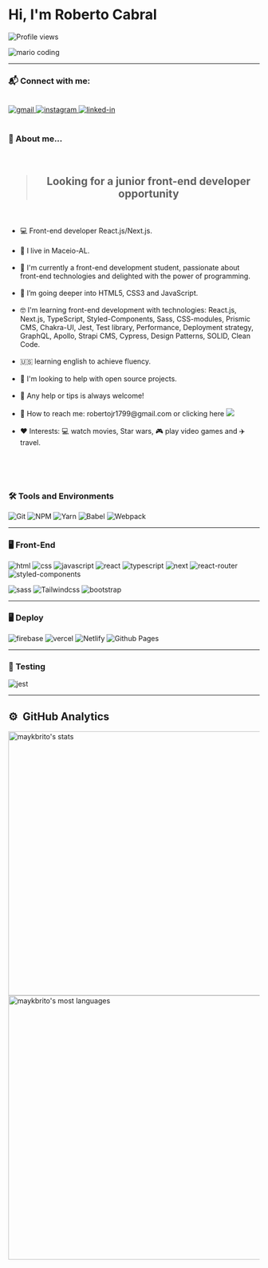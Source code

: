 <h1 align="left">Hi, I'm Roberto Cabral</h1>
<p align="left"> <img src="https://komarev.com/ghpvc/?username=betolarbac&color=yellow" alt="Profile views" /> </p>

<div>
  <img
    src="https://i.imgur.com/1ZvVkDc.gif" 
    alt="mario coding"
    />
</div>

---

<!--*************** Contact ***************-->
<div>
  <h3>
    📬 Connect with me:
  </h3>
  <br />
  
  <a href="mailto:robertojr1799@gmail.com" target="_blank">
    <img 
      src="https://img.shields.io/badge/Gmail-D14836?style=for-the-badge&amp;logo=Gmail&amp;logoColor=white" alt="gmail">
  </a>
  <a href="https://www.instagram.com/betocbl/" target="_blank">
    <img 
      src="https://img.shields.io/badge/Instagram-E4405F?style=for-the-badge&amp;logo=instagram&amp;logoColor=white" 
      alt="instagram">
  </a>
  <a href="https://www.linkedin.com/in/roberto-larbac/" target="_blank">
    <img 
      src="https://img.shields.io/badge/Linkedin-0077B5?style=for-the-badge&amp;logo=LinkedIn&amp;logoColor=white" 
      alt="linked-in">
  </a>
</div>

<br />

<h3>🚀 About me...</h3>
<br />
<div>
  <h2 align="center"><blockquote>Looking for a junior front-end developer opportunity</blockquote></h2>
  <br />
  <ul>
    <li>💻 Front-end developer React.js/Next.js.</li><br/>
    <li>📌 I live in Maceio-AL.</li><br/>
    <li>🔭 I'm currently a front-end development student, passionate about front-end technologies and delighted with the power of programming.</li><br/>
    <li>🌱 I’m going deeper into HTML5, CSS3 and JavaScript.</li><br/>
    <li>🤓 I'm learning front-end development with technologies: React.js, Next.js, TypeScript, Styled-Components, Sass, CSS-modules, Prismic CMS, Chakra-UI, Jest, Test library, Performance, Deployment strategy, GraphQL, Apollo, Strapi CMS, Cypress, Design Patterns, SOLID, Clean Code.</li><br/>
    <!-- <li>💬 Ask me about HTML5 and CSS3.</li> -->
    <li>🇺🇸 learning english to achieve fluency.</li><br/>
    <li>🤔 I'm looking to help with open source projects.</li><br/>
    <li>💬 Any help or tips is always welcome!</li><br/>
    <li>📩 How to reach me: robertojr1799@gmail.com or clicking here <a href = "mailto:robertojr1799@gmail.com"><img src="https://img.shields.io/badge/-Gmail-c14438?style=flat-square&logo=Gmail&logoColor=white&link=mailto:marcelo.rafael.goncalves@gmail.com&longCache=true" target="_blank"></a></li><br/>
    <li>❤️ Interests: 💻 watch movies, Star wars, 🎮 play video games and ✈️ travel.</li><br/>
  </ul>
</div>

<br><br>

<!--*************** Skills ***************-->

<h3>🛠️ Tools and Environments</h3>
<div>
  <img 
    src="https://img.shields.io/badge/Git-F05032.svg?style=for-the-badge&logo=git&logoColor=white"
    alt="Git" />
  <img 
    src="https://img.shields.io/badge/NPM-CB3837.svg?style=for-the-badge&logo=npm&logoColor=white" 
    alt="NPM" />
  <img 
    src="https://img.shields.io/badge/Yarn-2C8EBB.svg?style=for-the-badge&logo=yarn&logoColor=white" 
    alt="Yarn" />
  <img 
    src="https://img.shields.io/badge/babel-FCDF3F.svg?style=for-the-badge&logo=babel&logoColor=white" 
    alt="Babel" />
  <img 
    src="https://img.shields.io/badge/webpack-2C8EBB.svg?style=for-the-badge&logo=webpack&logoColor=white" 
    alt="Webpack" />
</div>

---

<!--*************** Front-end ***************-->

<h3>🖥️ Front-End</h3>
<div>
  <img 
    src="https://img.shields.io/badge/HTML5-E34F26?style=for-the-badge&amp;logo=html5&amp;logoColor=white" 
    alt="html">
  <img 
    src="https://img.shields.io/badge/CSS3-1572B6?style=for-the-badge&amp;logo=css3&amp;logoColor=white" 
    alt="css">
  <img 
    src="https://img.shields.io/badge/JavaScript-323330?style=for-the-badge&amp;logo=javascript&amp;logoColor=F7DF1E" 
    alt="javascript">
  <img 
    src="https://img.shields.io/badge/React-0D0627?style=for-the-badge&amp;logo=react&amp;logoColor=61DAFB" 
    alt="react">
  <img 
    src="https://img.shields.io/badge/TypeScript-3178C6?style=for-the-badge&amp;logo=typescript&amp;logoColor=white" 
    alt="typescript">
  <img 
    src="https://img.shields.io/badge/Next-000000?style=for-the-badge&amp;logo=nextdotjs&amp;logoColor=FFFFFF" 
    alt="next">
  <img 
    src="https://img.shields.io/badge/React_Router-CA4245?style=for-the-badge&amp;logo=react-router&amp;logoColor=white" 
    alt="react-router">
  <img 
    src="https://img.shields.io/badge/styled_components-DB7093?style=for-the-badge&amp;logo=styled-components&amp;logoColor=white" 
    alt="styled-components">
  
  <img 
    src="https://img.shields.io/badge/Sass-CF649A?style=for-the-badge&amp;logo=sass&amp;logoColor=white" 
    alt="sass">
  <img 
    src="https://img.shields.io/badge/Tailwind-06B6D4?style=for-the-badge&amp;logo=tailwindcss&amp;logoColor=white" 
    alt="Tailwindcss"> 
  <img 
    src="https://img.shields.io/badge/BootStrap-6E42A2?style=for-the-badge&amp;logo=bootstrap&amp;logoColor=white" 
    alt="bootstrap">

</div>

---

<!--*************** Deploy ***************-->

<h3>🖥️ Deploy</h3>
<div>
  <img 
    src="https://img.shields.io/badge/Firebase-ffaa00?style=for-the-badge&amp;logo=Firebase&amp;logoColor=white" 
    alt="firebase">
  <img 
    src="https://img.shields.io/badge/Vercel-000000?style=for-the-badge&amp;logo=Vercel&amp;logoColor=white" 
    alt="vercel">
  <img 
    src="https://img.shields.io/badge/Netlify-30C8C9?style=for-the-badge&amp;logo=netlify&amp;logoColor=white" 
    alt="Netlify">
  <img 
    src="https://img.shields.io/badge/Github Pages-222222?style=for-the-badge&amp;logo=github&amp;logoColor=white" 
    alt="Github Pages">
</div>

---

<!--*************** Testing ***************-->

<h3>🧪 Testing</h3>
<div>
  <img 
    src="https://img.shields.io/badge/Jest-94404D?style=for-the-badge&amp;logo=jest&amp;logoColor=white" 
    alt="jest">

---


## ⚙️ &nbsp;GitHub Analytics

<p align="left">
<img width="530em" src="https://github-readme-stats.vercel.app/api?username=betolarbac&show_icons=true&theme=vision-friendly-dark" alt="maykbrito's stats"/>
<img width="530em" src="https://github-readme-stats.vercel.app/api/top-langs/?username=betolarbac&layout=compact&theme=vision-friendly-dark" alt="maykbrito's most languages"/>
</p>

<br><br>






<!--
**betolarbac/betolarbac** is a ✨ _special_ ✨ repository because its `README.md` (this file) appears on your GitHub profile.

Here are some ideas to get you started:

- 🔭 I’m currently working on ...
- 🌱 I’m currently learning ...
- 👯 I’m looking to collaborate on ...
- 🤔 I’m looking for help with ...
- 💬 Ask me about ...
- 📫 How to reach me: ...
- 😄 Pronouns: ...
- ⚡ Fun fact: ...
-->
